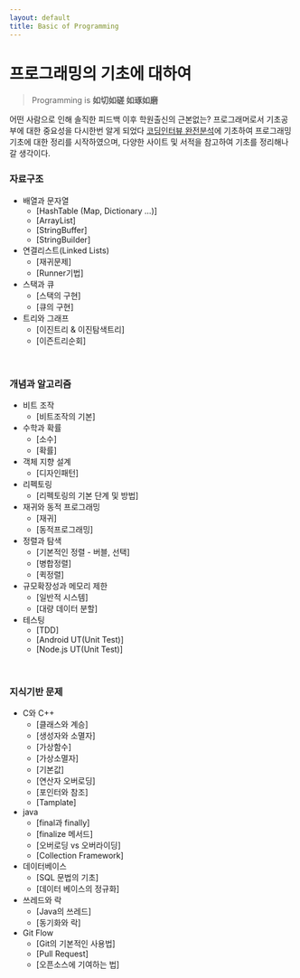```yaml
---
layout: default
title: Basic of Programming
---
```

# 프로그래밍의 기초에 대하여
>Programming is **如切如磋 如琢如磨**

어떤 사람으로 인해 솔직한 피드백 이후 학원출신의 근본없는? 프로그래머로서 기초공부에 대한 중요성을 다시한번 알게 되었다
[코딩인터뷰 완전분석](http://www.yes24.com/24/goods/7434347?scode=032&OzSrank=1)에 기초하여
프로그래밍 기초에 대한 정리를 시작하였으며, 다양한 사이트 및 서적을 참고하여 기초를 정리해나갈 생각이다.

### 자료구조
- 배열과 문자열
    - [HashTable (Map, Dictionary ...)]
    - [ArrayList]
    - [StringBuffer]
    - [StringBuilder]
- 연결리스트(Linked Lists)
    - [재귀문제]
    - [Runner기법]
- 스택과 큐
    - [스택의 구현]
    - [큐의 구현]
- 트리와 그래프
    - [이진트리 & 이진탐색트리]
    - [이즌트리순회]
<br>

### 개념과 알고리즘
- 비트 조작
    - [비트조작의 기본]
- 수학과 확률
    - [소수]
    - [확률]
- 객체 지향 설계
    - [디자인패턴]
- 리펙토링
    - [리펙토링의 기본 단계 및 방법]
- 재귀와 동적 프로그래밍
    - [재귀]
    - [동적프로그래밍]
- 정렬과 탐색
    - [기본적인 정렬 - 버블, 선택]
    - [병합정렬]
    - [퀵정렬]
- 규모확장성과 메모리 제한
    - [일반적 시스템]
    - [대량 데이터 분할]
- 테스팅
    - [TDD]
    - [Android UT(Unit Test)]
    - [Node.js UT(Unit Test)]
<br>

### 지식기반 문제
- C와 C++
    - [클래스와 계승]
    - [생성자와 소멸자]
    - [가상함수]
    - [가상소멸자]
    - [기본값]
    - [연산자 오버로딩]
    - [포인터와 참조]
    - [Tamplate]
- java
    - [final과 finally]
    - [finalize 메서드]
    - [오버로딩 vs 오버라이딩]
    - [Collection Framework]
- 데이터베이스
    - [SQL 문법의 기초]
    - [데이터 베이스의 정규화]
- 쓰레드와 락
    - [Java의 쓰레드]
    - [동기화와 락]
- Git Flow
    - [Git의 기본적인 사용법]
    - [Pull Request]
    - [오픈소스에 기여하는 법]
<br>